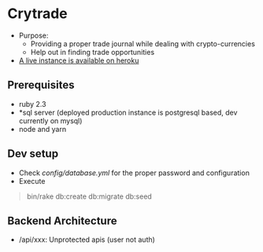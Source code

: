 # Crytrade

* Purpose:
   * Providing a proper trade journal while dealing with crypto-currencies
   * Help out in finding trade opportunities
* [A live instance is available on heroku](https://crytrade.herokuapp.com/)

## Prerequisites

- ruby 2.3
- *sql server (deployed production instance is postgresql based, dev currently on mysql)
- node and yarn

## Dev setup

- Check _config/database.yml_ for the proper password and configuration
- Execute
> bin/rake db:create db:migrate db:seed

## Backend Architecture

   * /api/xxx: Unprotected apis (user not auth)
   

